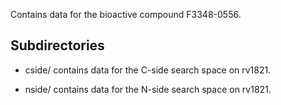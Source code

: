 Contains data for the bioactive compound F3348-0556.

## Subdirectories

- cside/ contains data for the C-side search space on rv1821.

- nside/ contains data for the N-side search space on rv1821.

